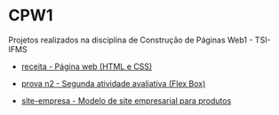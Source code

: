 # CPW1
Projetos realizados na disciplina de Construção de Páginas Web1 - TSI-IFMS <br>

- [receita - Página web (HTML e CSS)](https://cpw1-receita.netlify.app)

- [prova n2 - Segunda atividade avaliativa (Flex Box)](https://prova-2-cpw.netlify.app)

- [site-empresa - Modelo de site empresarial para produtos](https://site-empresa-tec.netlify.app/)
